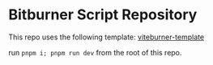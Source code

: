# Bitburner Script Repository

This repo uses the following template: [viteburner-template](https://github.com/Tanimodori/viteburner-template)

run `pnpm i; pnpm run dev` from the root of this repo.
